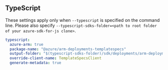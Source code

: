 
## TypeScript

These settings apply only when `--typescript` is specified on the command line.
Please also specify `--typescript-sdks-folder=<path to root folder of your azure-sdk-for-js clone>`.

```yaml $(typescript)
typescript:
  azure-arm: true
  package-name: "@azure/arm-deployments-templatespecs"
  output-folder: "$(typescript-sdks-folder)/sdk/deployments/arm-deployments-templatespecs"
  override-client-name: TemplateSpecsClient
  generate-metadata: true
```
